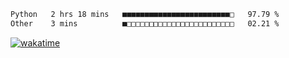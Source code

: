
 <!--START_SECTION:waka-->

```txt
Python   2 hrs 18 mins   ■■■■■■■■■■■■■■■■■■■■■■■■□   97.79 %
Other    3 mins          ■□□□□□□□□□□□□□□□□□□□□□□□□   02.21 %
```

<!--END_SECTION:waka-->

[![wakatime](https://wakatime.com/badge/user/8f47ca76-7ab1-43a1-9479-d511fbd1982b.svg)](https://wakatime.com/@8f47ca76-7ab1-43a1-9479-d511fbd1982b)
